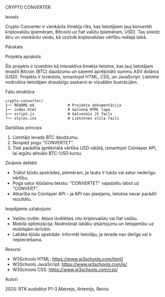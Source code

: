 
CRYPTO CONVERTER

Ievads

Crypto Converter ir vienkāršs tīmekļa rīks, kas lietotājiem ļauj konvertēt kriptovalūtu (piemēram, Bitcoin) uz fiat valūtu (piemēram, USD). Tas sniedz ātru un vienkāršu veidu, kā uzzināt kriptovalūtas vērtību reālajā laikā.

Pārskats

Projekta apraksts

Šis projekts ir izveidots kā interaktīva tīmekļa lietotne, kas ļauj lietotājam ievadīt Bitcoin (BTC) daudzumu un saņemt aprēķināto summu ASV dolāros (USD). Projekts ir izveidots, izmantojot HTML, CSS, un JavaScript. Lietotne nodrošina lietotājam draudzīgu saskarni ar vizuālām ilustrācijām.

Failu struktūra
```
crypto-converter/
├── README.md               # Projekta dokumentācija
├── index.html              # Galvenā HTML lapa
├── script.js               # Galvenāis JS fails
└── styles.css              # Lietotnes stila fails
```
Darbības princips

1. Lietotājs ievada BTC daudzumu.
2. Nospiež pogu "CONVERTET".
3. Tiek parādīta aprēķinātā vērtība USD valūtā, izmantojot Coinlayer API, lai iegūtu aktuālo BTC-USD kursu.

Zināmie defekti

- Trūkst kļūdu apstrādes, piemēram, ja lauks ir tukšs vai satur nederīgu vērtību.
- Poga satur kļūdainu tekstu: "CONVERTET" vajadzētu labot uz "CONVERT".
- Atkarība no Coinlayer API – ja API nav pieejams, lietotne nevar parādīt rezultātu.

Iespējamie uzlabojumi

- Valūtu izvēle: Atļaut izvēlēties citu kriptovalūtu vai fiat valūtu.
- Mobilā optimizācija: Nodrošināt labāku izkārtojumu un lietojamību uz mobilajām ierīcēm.
- Labāka kļūdu apstrāde: Informēt lietotāju, ja ievade nav derīga vai ir nepieciešama.

Resursi

- W3Schools HTML: https://www.w3schools.com/html/
- W3Schools JavaScript: https://www.w3schools.com/js/
- W3Schools CSS: https://www.w3schools.com/css/

Autori

2025: RTK audzēkņi
P1-3 Matvejs, Artemijs, Reinis
